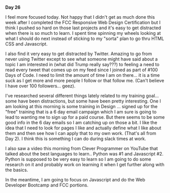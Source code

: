 <b> Day 26 </b>

I feel more focused today.  Not happy that I didn't get as much done this week after I completed the FCC Responsive Web Design Certification but I think I pushed so hard on those last projects and it's easy to get distracted when there is so much to learn.  I spent time spinning my wheels looking at what I should do next instead of sticking to my "sorta" plan to go thru HTML CSS and Javascript.  

I also find it very easy to get distracted by Twitter.  Amazing to go from never using Twitter except to see what someone might have said about a topic I am interested in (what did Trump really say???) to feeling a need to read every tweet that comes up on my feed since I joined as part of #100 Days of Code.  I need to limit the amount of time I am on there...  it is a time suck as I get more and more people I follow or that follow me.  (Can't believe I have over 100 followers... geez).  

I've researched several different things lately related to my training goal...  some have been distractions, but some have been pretty interesting.  One I am looking at this morning is some training in Design ... signed up for the "free" training that is a 6 day email campaign which I am sure is going to lead to wanting me to sign up for a paid course.  But there seems to be some good info in the 6 day emails so I am catching up on those a bit.  I like the idea that I need to look for pages I like and actually define what I like about them and then see how I can apply that to my own work. (That's all from Day 2).  I think this is something I can do during slack times at work.

I also saw a video this morning from Clever Programmer on YouTube that talked about the best languages to learn..  Python was #1 and Javascript #2.  Python is supposed to be very easy to learn so I am going to do some research on it and probably work on learning it when I get further along with the basics.  

In the meantime, I am going to focus on Javascript and do the Web Developer Bootcamp and FCC portions.  

